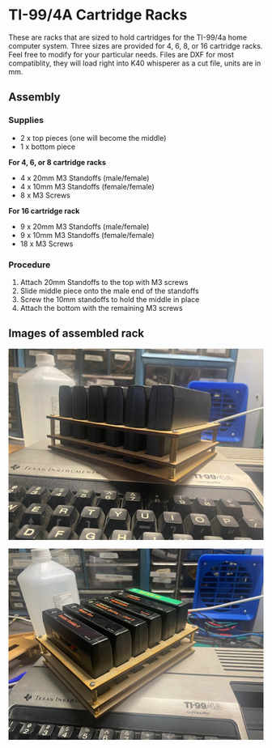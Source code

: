 # TI-99/4A Cartridge Racks

These are racks that are sized to hold cartridges for the TI-99/4a home computer system.  Three sizes are provided for 4, 6, 8, or 16 cartridge racks.  Feel free to modify for your particular needs.  Files are DXF for most compatiblity, they will load right into K40 whisperer as a cut file, units are in mm.

## Assembly

### Supplies

- 2 x top pieces (one will become the middle)
- 1 x bottom piece

**For 4, 6, or 8 cartridge racks**
- 4 x 20mm M3 Standoffs (male/female)
- 4 x 10mm M3 Standoffs (female/female)
- 8 x M3 Screws

**For 16 cartridge rack**
- 9 x 20mm M3 Standoffs (male/female)
- 9 x 10mm M3 Standoffs (female/female)
- 18 x M3 Screws

### Procedure

1. Attach 20mm Standoffs to the top with M3 screws 
2. Slide middle piece onto the male end of the standoffs
3. Screw the 10mm standoffs to hold the middle in place
4. Attach the bottom with the remaining M3 screws

## Images of assembled rack

![Rack-Image](https://github.com/ktelep/TI99_cart_rack/blob/main/Cart_holder.jpg)

![Rack-Image2](https://github.com/ktelep/TI99_cart_rack/blob/main/Cart_holder_2.jpg)
